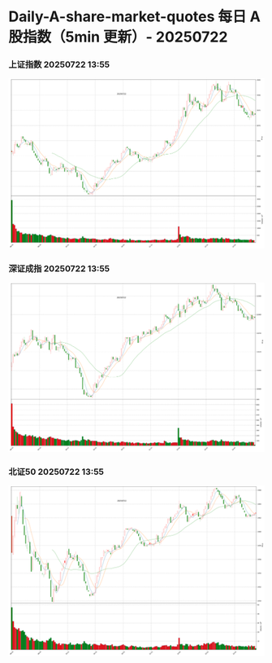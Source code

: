 
# Daily-A-share-market-quotes 每日 A 股指数（5min 更新）- 20250722

### 上证指数 20250722 13:55
![](./fig/2025/7/20250722-sh000001.png)

### 深证成指 20250722 13:55
![](./fig/2025/7/20250722-sz399001.png)

### 北证50 20250722 13:55
![](./fig/2025/7/20250722-bj899050.png)
